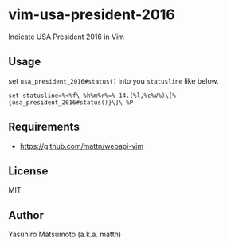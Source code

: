 # vim-usa-president-2016

Indicate USA President 2016 in Vim

## Usage

set `usa_president_2016#status()` into you `statusline` like below.

```vim
set statusline=%<%f\ %h%m%r%=%-14.(%l,%c%V%)\[%{usa_president_2016#status()}\]\ %P
```

## Requirements

* https://github.com/mattn/webapi-vim

## License

MIT

## Author

Yasuhiro Matsumoto (a.k.a. mattn)
